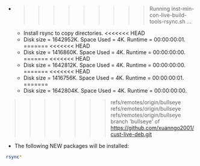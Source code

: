 * >>>>>>>>> Running inst-min-con-live-build-tools-rsync.sh ...
  * Install rsync to copy directories.
<<<<<<< HEAD
  * Disk size = 1642952K. Space Used = 4K. Runtime = 00:00:00:01.
=======
<<<<<<< HEAD
  * Disk size = 1416860K. Space Used = 4K. Runtime = 00:00:00:00.
=======
<<<<<<< HEAD
  * Disk size = 1642812K. Space Used = 4K. Runtime = 00:00:00:00.
=======
<<<<<<< HEAD
  * Disk size = 1416756K. Space Used = 4K. Runtime = 00:00:00:01.
=======
  * Disk size = 1642804K. Space Used = 4K. Runtime = 00:00:00:00.
>>>>>>> refs/remotes/origin/bullseye
>>>>>>> refs/remotes/origin/bullseye
>>>>>>> refs/remotes/origin/bullseye
>>>>>>> branch 'bullseye' of https://github.com/xuanngo2001/cust-live-deb.git
  * The following NEW packages will be installed:
  ```bash
rsync*
  ```
